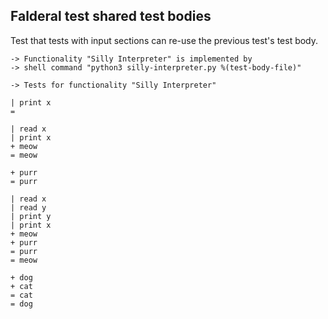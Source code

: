 Falderal test shared test bodies
--------------------------------

Test that tests with input sections can re-use the previous test's test body.

    -> Functionality "Silly Interpreter" is implemented by
    -> shell command "python3 silly-interpreter.py %(test-body-file)"

    -> Tests for functionality "Silly Interpreter"

    | print x
    = 

    | read x
    | print x
    + meow
    = meow

    + purr
    = purr

    | read x
    | read y
    | print y
    | print x
    + meow
    + purr
    = purr
    = meow

    + dog
    + cat
    = cat
    = dog
